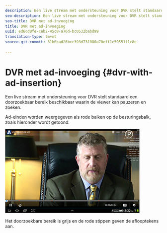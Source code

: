 ```yaml
---
description: Een live stream met ondersteuning voor DVR stelt standaard een doorzoekbaar bereik beschikbaar waarin de viewer kan pauzeren en zoeken.
seo-description: Een live stream met ondersteuning voor DVR stelt standaard een doorzoekbaar bereik beschikbaar waarin de viewer kan pauzeren en zoeken.
seo-title: DVR met ad-invoeging
title: DVR met ad-invoeging
uuid: ed6cd8fe-ceb2-45c8-a76d-bc0532babd99
translation-type: tm+mt
source-git-commit: 31b6cad26bcc393d731080a70eff1c59551f1c8e

---
```



# DVR met ad-invoeging {#dvr-with-ad-insertion}

Een live stream met ondersteuning voor DVR stelt standaard een doorzoekbaar bereik beschikbaar waarin de viewer kan pauzeren en zoeken.

Ad-einden worden weergegeven als rode balken op de besturingsbalk, zoals hieronder wordt getoond:

<!--<a id="fig_720DD22D2318485EAB4BEA55C30D5ECF"></a>-->

![](assets/dvr-with-ads.jpg)

Het doorzoekbare bereik is grijs en de rode stippen geven de aflooptekens aan.
